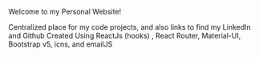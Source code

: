 Welcome to my Personal Website!

Centralized place for my code projects, and also links to find my LinkedIn and Github 
Created Using ReactJs (hooks) , React Router,  Material-UI, Bootstrap v5, icns, and emailJS

